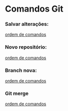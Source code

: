 # Comandos Git #

### Salvar alterações: ###

[ordem de comandos](img/github1.jpg)

### Novo repositório: ###

[ordem de comandos](img/github3.jpg)

### Branch nova: ###

[ordem de comandos](img/github2.jpg)

### Git merge ###

[ordem de comandos](img/github4.jpg)


